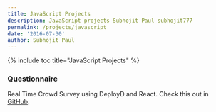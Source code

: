 ```yaml
---
title: JavaScript Projects
description: JavaScript projects Subhojit Paul subhojit777
permalink: /projects/javascript
date: '2016-07-30'
author: Subhojit Paul
---
```


{% include toc title="JavaScript Projects" %}

### Questionnaire
Real Time Crowd Survey using DeployD and React. Check this out in [GitHub](https://github.com/subhojit777/questionnaire).

